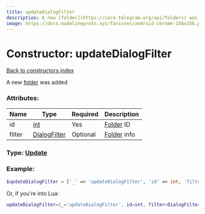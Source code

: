 ```yaml
---
title: updateDialogFilter
description: A new [folder](https://core.telegram.org/api/folders) was added
image: https://docs.madelineproto.xyz/favicons/android-chrome-256x256.png
---
```

# Constructor: updateDialogFilter  
[Back to constructors index](index.md)



A new [folder](https://core.telegram.org/api/folders) was added

### Attributes:

| Name     |    Type       | Required | Description |
|----------|---------------|----------|-------------|
|id|[int](../types/int.md) | Yes|[Folder](https://core.telegram.org/api/folders) ID|
|filter|[DialogFilter](../types/DialogFilter.md) | Optional|[Folder](https://core.telegram.org/api/folders) info|



### Type: [Update](../types/Update.md)


### Example:

```php
$updateDialogFilter = ['_' => 'updateDialogFilter', 'id' => int, 'filter' => DialogFilter];
```  


Or, if you're into Lua:

```lua
updateDialogFilter={_='updateDialogFilter', id=int, filter=DialogFilter}

```


